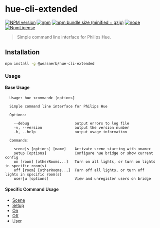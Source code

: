 # hue-cli-extended

[![NPM version](https://img.shields.io/npm/v/@weasnerb/hue-cli-extended.svg)](https://www.npmjs.com/package/@weasnerb/hue-cli-extended)
[![npm](https://img.shields.io/npm/dt/@weasnerb/hue-cli-extended.svg)](https://www.npmjs.com/package/@weasnerb/hue-cli-extended)
[![npm bundle size (minified + gzip)](https://img.shields.io/bundlephobia/minzip/@weasnerb/hue-cli-extended.svg)](https://www.npmjs.com/package/@weasnerb/hue-cli-extended)
[![node](https://img.shields.io/node/v/@weasnerb/hue-cli-extended.svg)](https://www.npmjs.com/package/@weasnerb/hue-cli-extended)
[![NpmLicense](https://img.shields.io/npm/l/@weasnerb/hue-cli-extended.svg)](https://www.npmjs.com/package/@weasnerb/hue-cli-extended)

> Simple command line interface for Philips Hue.

## Installation

```bash
npm install -g @weasnerb/hue-cli-extended
```

### Usage

#### Base Usage

[//]: # (Start Usage Replace -- Do not remove this comment!)

```text
  Usage: hue <command> [options]

  Simple command line interface for Philips Hue

  Options:

    --debug                     output errors to log file
    -v, --version               output the version number
    -h, --help                  output usage information

  Commands:

    scene|s [options] [name]    Activate scene starting with <name>
    setup [options]             Configure hue bridge or show current config
    on [room] [otherRooms...]   Turn on all lights, or turn on lights in specific room(s)
    off [room] [otherRooms...]  Turn off all lights, or turn off lights in specific room(s)
    user|u [options]            View and unregister users on bridge

```

[//]: # (End Usage Replace -- Do not remove this comment!)

[//]: # (Start SubCommandUsage Replace -- Do not remove this comment!)

#### Specific Command Usage

- [Scene](https://github.com/weasnerb/hue-cli-extended/blob/master/documentation/usage/scene.md)
- [Setup](https://github.com/weasnerb/hue-cli-extended/blob/master/documentation/usage/setup.md)
- [On](https://github.com/weasnerb/hue-cli-extended/blob/master/documentation/usage/on.md)
- [Off](https://github.com/weasnerb/hue-cli-extended/blob/master/documentation/usage/off.md)
- [User](https://github.com/weasnerb/hue-cli-extended/blob/master/documentation/usage/user.md)

[//]: # (End SubCommandUsage Replace -- Do not remove this comment!)
